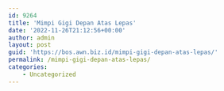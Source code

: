 ```yaml
---
id: 9264
title: 'Mimpi Gigi Depan Atas Lepas'
date: '2022-11-26T21:12:56+00:00'
author: admin
layout: post
guid: 'https://bos.awn.biz.id/mimpi-gigi-depan-atas-lepas/'
permalink: /mimpi-gigi-depan-atas-lepas/
categories:
    - Uncategorized
---
```


